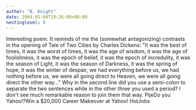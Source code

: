 ```yaml
---
author: "B. Knight"
date: 2004-05-04T19:26:00+00:00
nestinglevel: 0
---
```

Interesting poem. It reminds of me the (somewhat antagonizing) contrasts in the opening of Tale of Two Cities by Charles Dickens: "It was the best of times, it was the worst of times, it was the age of wisdom, it was the age of foolishness, it was the epoch of belief, it was the epoch of incredulity, it was the season of Light, it was the season of Darkness, it was the spring of hope, it was the winter of despair, we had everything before us, we had nothing before us, we were all going direct to Heaven, we were all going direct the other way..." Why in the second line did you use a semi-colon to separate the two sentences while in the other three you used a period? I don't see much remarkable reason to join them that way. PijeDo you Yahoo!?Win a $20,000 Career Makeover at Yahoo! HotJobs
